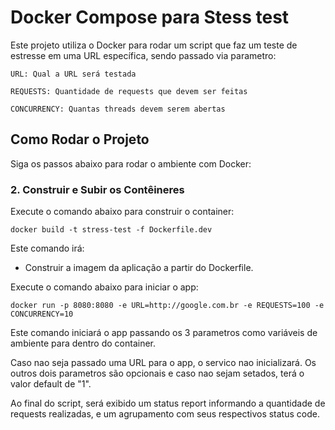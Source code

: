 # Docker Compose para Stess test

Este projeto utiliza o Docker para rodar um script que faz um teste de estresse em uma URL específica, sendo passado via parametro:

```URL: Qual a URL será testada```

```REQUESTS: Quantidade de requests que devem ser feitas```

```CONCURRENCY: Quantas threads devem serem abertas```

## Como Rodar o Projeto

Siga os passos abaixo para rodar o ambiente com Docker:

### 2. Construir e Subir os Contêineres

Execute o comando abaixo para construir o container:

```docker build -t stress-test -f Dockerfile.dev```

Este comando irá:
- Construir a imagem da aplicação a partir do Dockerfile.

Execute o comando abaixo para iniciar o app:

```docker run -p 8080:8080 -e URL=http://google.com.br -e REQUESTS=100 -e CONCURRENCY=10```

Este comando iniciará o app passando os 3 parametros como variáveis de ambiente para dentro do container.

Caso nao seja passado uma URL para o app, o servico nao inicializará.
Os outros dois parametros são opcionais e caso nao sejam setados, terá o valor default de "1".

Ao final do script, será exibido um status report informando a quantidade de requests realizadas, 
e um agrupamento com seus respectivos status code.